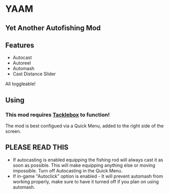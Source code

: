 # YAAM
## Yet Another Autofishing Mod

## Features
- Autocast
- Autoreel
- Automash
- Cast Distance Slider

All toggleable!

## Using
### This mod requires [Tacklebox](https://thunderstore.io/c/webfishing/p/PuppyGirl/TackleBox/) to function!
The mod is best configued via a Quick Menu, added to the right side of the screen.

## PLEASE READ THIS
- If autocasting is enabled equipping the fishing rod will always cast it as soon as possible. This will make equipping anything else or moving impossible. Turn off Autocasting in the Quick Menu.
- If in-game "Autoclick" option is enabled - It will prevent automash from working properly, make sure to have it turned off if you plan on using automash.

